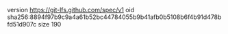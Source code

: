 version https://git-lfs.github.com/spec/v1
oid sha256:8894f97b9c9a4a61b52bc44784055b9b41afb0b5108b6f4b91d478bfd51d907c
size 190
